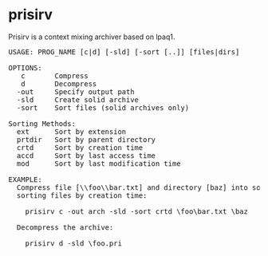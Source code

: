 # prisirv

Prisirv is a context mixing archiver based on lpaq1.

<pre>
USAGE: PROG_NAME [c|d] [-sld] [-sort [..]] [files|dirs]

OPTIONS:
   c       Compress
   d       Decompress
  -out	   Specify output path
  -sld     Create solid archive
  -sort    Sort files (solid archives only)

Sorting Methods:
  ext      Sort by extension
  prtdir   Sort by parent directory
  crtd     Sort by creation time
  accd     Sort by last access time
  mod      Sort by last modification time
  
EXAMPLE:
  Compress file [\\foo\\bar.txt] and directory [baz] into solid archive [\\foo\\arch], 
  sorting files by creation time:

    prisirv c -out arch -sld -sort crtd \foo\bar.txt \baz

  Decompress the archive:

    prisirv d -sld \foo.pri
</pre>

